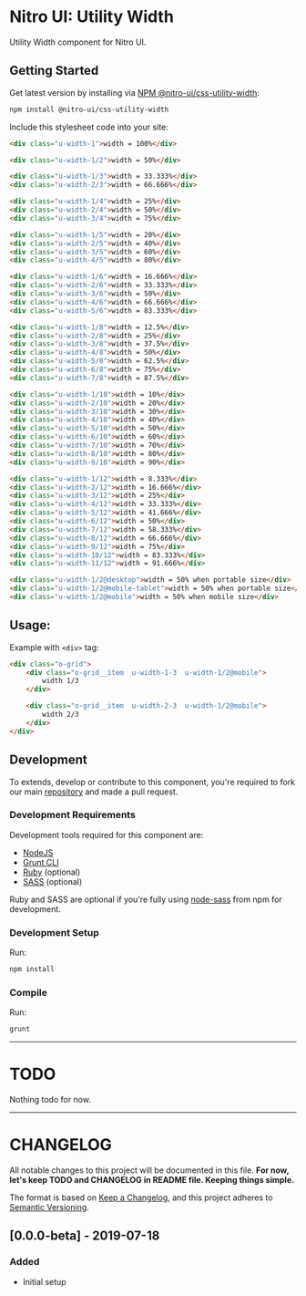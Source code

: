 # Nitro UI: Utility Width

Utility Width component for Nitro UI.

## Getting Started

Get latest version by installing via [NPM @nitro-ui/css-utility-width](https://www.npmjs.com/package/@nitro-ui/css-utility-width):

```sh
npm install @nitro-ui/css-utility-width
```

Include this stylesheet code into your site:

```html
<div class="u-width-1">width = 100%</div>

<div class="u-width-1/2">width = 50%</div>

<div class="u-width-1/3">width = 33.333%</div>
<div class="u-width-2/3">width = 66.666%</div>

<div class="u-width-1/4">width = 25%</div>
<div class="u-width-2/4">width = 50%</div>
<div class="u-width-3/4">width = 75%</div>

<div class="u-width-1/5">width = 20%</div>
<div class="u-width-2/5">width = 40%</div>
<div class="u-width-3/5">width = 60%</div>
<div class="u-width-4/5">width = 80%</div>

<div class="u-width-1/6">width = 16.666%</div>
<div class="u-width-2/6">width = 33.333%</div>
<div class="u-width-3/6">width = 50%</div>
<div class="u-width-4/6">width = 66.666%</div>
<div class="u-width-5/6">width = 83.333%</div>

<div class="u-width-1/8">width = 12.5%</div>
<div class="u-width-2/8">width = 25%</div>
<div class="u-width-3/8">width = 37.5%</div>
<div class="u-width-4/8">width = 50%</div>
<div class="u-width-5/8">width = 62.5%</div>
<div class="u-width-6/8">width = 75%</div>
<div class="u-width-7/8">width = 87.5%</div>

<div class="u-width-1/10">width = 10%</div>
<div class="u-width-2/10">width = 20%</div>
<div class="u-width-3/10">width = 30%</div>
<div class="u-width-4/10">width = 40%</div>
<div class="u-width-5/10">width = 50%</div>
<div class="u-width-6/10">width = 60%</div>
<div class="u-width-7/10">width = 70%</div>
<div class="u-width-8/10">width = 80%</div>
<div class="u-width-9/10">width = 90%</div>

<div class="u-width-1/12">width = 8.333%</div>
<div class="u-width-2/12">width = 16.666%</div>
<div class="u-width-3/12">width = 25%</div>
<div class="u-width-4/12">width = 33.333%</div>
<div class="u-width-5/12">width = 41.666%</div>
<div class="u-width-6/12">width = 50%</div>
<div class="u-width-7/12">width = 58.333%</div>
<div class="u-width-8/12">width = 66.666%</div>
<div class="u-width-9/12">width = 75%</div>
<div class="u-width-10/12">width = 83.333%</div>
<div class="u-width-11/12">width = 91.666%</div>

<div class="u-width-1/2@desktop">width = 50% when portable size</div>
<div class="u-width-1/2@mobile-tablet">width = 50% when portable size</div>
<div class="u-width-1/2@mobile">width = 50% when mobile size</div>
```

## Usage:

Example with `<div>` tag:

```html
<div class="o-grid">
    <div class="o-grid__item  u-width-1-3  u-width-1/2@mobile">
        width 1/3
    </div>

    <div class="o-grid__item  u-width-2-3  u-width-1/2@mobile">
        width 2/3
    </div>
</div>
```

## Development

To extends, develop or contribute to this component, you're required to fork our main [repository](https://github.com/icarasia-engineering/nitro-ui) and made a pull request.

### Development Requirements

Development tools required for this component are:

- [NodeJS](https://nodejs.org/en/)
- [Grunt CLI](https://gruntjs.com)
- [Ruby](https://www.ruby-lang.org/en/) (optional)
- [SASS](https://sass-lang.com) (optional)

Ruby and SASS are optional if you're fully using [node-sass](https://github.com/sass/node-sass) from npm for development.

### Development Setup

Run:

```sh
npm install
```

### Compile

Run:

```sh
grunt
```
---

# TODO

Nothing todo for now.

---

# CHANGELOG

All notable changes to this project will be documented in this file. **For now, let's keep TODO and CHANGELOG in README file. Keeping things simple.**

The format is based on [Keep a Changelog](https://keepachangelog.com/en/1.0.0/),
and this project adheres to [Semantic Versioning](https://semver.org/spec/v2.0.0.html).

## [0.0.0-beta] - 2019-07-18
### Added
- Initial setup
